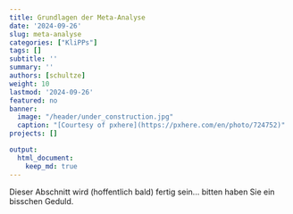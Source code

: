 ```yaml
---
title: Grundlagen der Meta-Analyse
date: '2024-09-26'
slug: meta-analyse
categories: ["KliPPs"]
tags: []
subtitle: ''
summary: ''
authors: [schultze]
weight: 10
lastmod: '2024-09-26'
featured: no
banner:
  image: "/header/under_construction.jpg"
  caption: "[Courtesy of pxhere](https://pxhere.com/en/photo/724752)"
projects: []

output:
  html_document:
    keep_md: true
---
```


Dieser Abschnitt wird (hoffentlich bald) fertig sein... bitten haben Sie ein bisschen Geduld.

